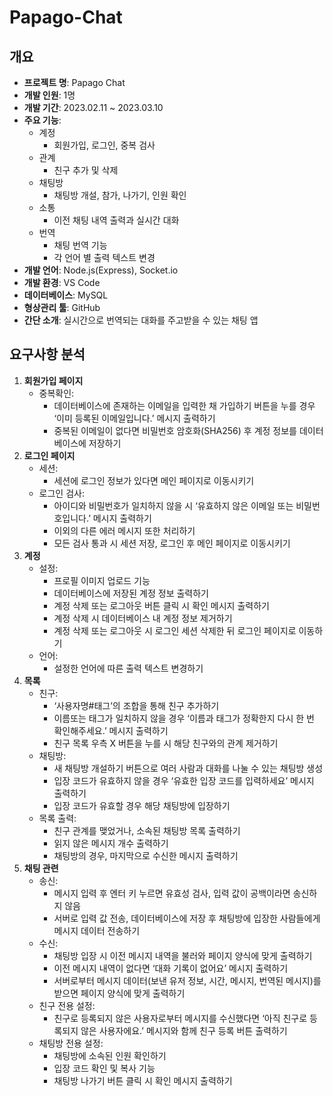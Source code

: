 # Papago-Chat


## 개요

- **프로젝트 명**: Papago Chat
- **개발 인원**: 1명
- **개발 기간**: 2023.02.11 ~ 2023.03.10
- **주요 기능**:
    - 계정
        - 회원가입, 로그인, 중복 검사
    - 관계
        - 친구 추가 및 삭제
    - 채팅방
        - 채팅방 개설, 참가, 나가기, 인원 확인
    - 소통
        - 이전 채팅 내역 출력과 실시간 대화
    - 번역
        - 채팅 번역 기능
        - 각 언어 별 출력 텍스트 변경
- **개발 언어**: Node.js(Express), Socket.io
- **개발 환경**: VS Code
- **데이터베이스**: MySQL
- **형상관리 툴**: GitHub
- **간단 소개**: 실시간으로 번역되는 대화를 주고받을 수 있는 채팅 앱

## 요구사항 분석

1. **회원가입 페이지**
    - 중복확인:
        - 데이터베이스에 존재하는 이메일을 입력한 채 가입하기 버튼을 누를 경우 ‘이미 등록된 이메일입니다.’ 메시지 출력하기
        - 중복된 이메일이 없다면 비밀번호 암호화(SHA256) 후 계정 정보를 데이터베이스에 저장하기
2. **로그인 페이지**
    - 세션:
        - 세션에 로그인 정보가 있다면 메인 페이지로 이동시키기
    - 로그인 검사:
        - 아이디와 비밀번호가 일치하지 않을 시 ‘유효하지 않은 이메일 또는 비밀번호입니다.’ 메시지 출력하기
        - 이외의 다른 에러 메시지 또한 처리하기
        - 모든 검사 통과 시 세션 저장, 로그인 후 메인 페이지로 이동시키기
3. **계정**
    - 설정:
        - 프로필 이미지 업로드 기능
        - 데이터베이스에 저장된 계정 정보 출력하기
        - 계정 삭제 또는 로그아웃 버튼 클릭 시 확인 메시지 출력하기
        - 계정 삭제 시 데이터베이스 내 계정 정보 제거하기
        - 계정 삭제 또는 로그아웃 시 로그인 세션 삭제한 뒤 로그인 페이지로 이동하기
    - 언어:
        - 설정한 언어에 따른 출력 텍스트 변경하기
4. **목록**
    - 친구:
        - ‘사용자명#태그’의 조합을 통해 친구 추가하기
        - 이름또는 태그가 일치하지 않을 경우 ‘이름과 태그가 정확한지 다시 한 번 확인해주세요.’ 메시지 출력하기
        - 친구 목록 우측 X 버튼을 누를 시 해당 친구와의 관계 제거하기
    - 채팅방:
        - 새 채팅방 개설하기 버튼으로 여러 사람과 대화를 나눌 수 있는 채팅방 생성
        - 입장 코드가 유효하지 않을 경우 ‘유효한 입장 코드를 입력하세요’ 메시지 출력하기
        - 입장 코드가 유효할 경우 해당 채팅방에 입장하기
    - 목록 출력:
        - 친구 관계를 맺었거나, 소속된 채팅방 목록 출력하기
        - 읽지 않은 메시지 개수 출력하기
        - 채팅방의 경우, 마지막으로 수신한 메시지 출력하기
5. **채팅 관련**
    - 송신:
        - 메시지 입력 후 엔터 키 누르면 유효성 검사, 입력 값이 공백이라면 송신하지 않음
        - 서버로 입력 값 전송, 데이터베이스에 저장 후 채팅방에 입장한 사람들에게 메시지 데이터 전송하기
    - 수신:
        - 채팅방 입장 시 이전 메시지 내역을 불러와 페이지 양식에 맞게 출력하기
        - 이전 메시지 내역이 없다면 ‘대화 기록이 없어요’ 메시지 출력하기
        - 서버로부터 메시지 데이터(보낸 유저 정보, 시간, 메시지, 번역된 메시지)를 받으면 페이지 양식에 맞게 출력하기
    - 친구 전용 설정:
        - 친구로 등록되지 않은 사용자로부터 메시지를 수신했다면 ‘아직 친구로 등록되지 않은 사용자에요.’ 메시지와 함께 친구 등록 버튼 출력하기
    - 채팅방 전용 설정:
        - 채팅방에 소속된 인원 확인하기
        - 입장 코드 확인 및 복사 기능
        - 채팅방 나가기 버튼 클릭 시 확인 메시지 출력하기
